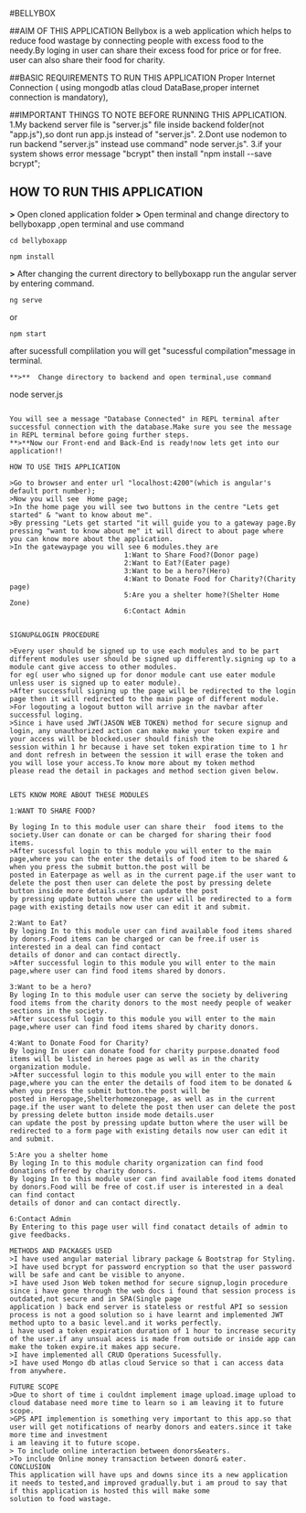 #BELLYBOX

##AIM OF THIS APPLICATION
Bellybox is a web application which helps to reduce food wastage by connecting people with excess food to the needy.By loging in user can share their excess food for price or for free.
user can also share their food for charity.

##BASIC REQUIREMENTS TO RUN THIS APPLICATION
Proper Internet Connection ( using mongodb atlas cloud DataBase,proper internet connection is mandatory),

##IMPORTANT THINGS TO NOTE BEFORE RUNNING THIS APPLICATION.
1.My backend server file is "server.js" file inside backend folder(not "app.js"),so dont run app.js instead of "server.js".
2.Dont use nodemon to run backend "server.js" instead use command" node server.js".
3.if your system shows  error message "bcrypt" then install "npm install --save bcrypt";

## HOW TO RUN THIS APPLICATION

**>** Open cloned application folder 
**>** Open terminal  and change directory to bellyboxapp ,open terminal and use command
```
cd bellyboxapp
```
```
npm install
```

**>** After changing the current directory to bellyboxapp run the angular server by entering command.
``` 
ng serve
```
or 
``` 
npm start
``` 
after sucessfull complilation you will get "sucessful compilation"message in terminal.
```
**>**  Change directory to backend and open terminal,use command
```
node server.js
```

You will see a message "Database Connected" in REPL terminal after successful connection with the database.Make sure you see the message in REPL terminal before going further steps.
**>**Now our Front-end and Back-End is ready!now lets get into our application!!

HOW TO USE THIS APPLICATION

>Go to browser and enter url "localhost:4200"(which is angular's default port number);
>Now you will see  Home page;
>In the home page you will see two buttons in the centre "Lets get started" & "want to know about me".
>By pressing "Lets get started "it will guide you to a gateway page.By pressing "want to know about me" it will direct to about page where you can know more about the application.
>In the gatewaypage you will see 6 modules.they are
							1:Want to Share Food?(Donor page)
							2:Want to Eat?(Eater page)
							3:Want to be a hero?(Hero)
							4:Want to Donate Food for Charity?(Charity page)
							5:Are you a shelter home?(Shelter Home Zone)
							6:Contact Admin	


SIGNUP&LOGIN PROCEDURE

>Every user should be signed up to use each modules and to be part different modules user should be signed up differently.signing up to a module cant give access to other modules.
for eg( user who signed up for donor module cant use eater module unless user is signed up to eater module).
>After successfull signing up the page will be redirected to the login page then it will redirected to the main page of different module.  
>For logouting a logout button will arrive in the navbar after successful loging.
>Since i have used JWT(JASON WEB TOKEN) method for secure signup and login, any unauthorized action can make make your token expire and your access will be blocked.user should finish the
session within 1 hr because i have set token expiration time to 1 hr and dont refresh in between the session it will erase the token and you will lose your access.To know more about my token method
please read the detail in packages and method section given below.


LETS KNOW MORE ABOUT THESE MODULES

1:WANT TO SHARE FOOD?

By loging In to this module user can share their  food items to the society.User can donate or can be charged for sharing their food items.
>After sucessful login to this module you will enter to the main page,where you can the enter the details of food item to be shared & when you press the submit button.the post will be
posted in Eaterpage as well as in the current page.if the user want to delete the post then user can delete the post by pressing delete button inside more details.user can update the post 
by pressing update button where the user will be redirected to a form page with existing details now user can edit it and submit.

2:Want to Eat?
By loging In to this module user can find available food items shared by donors.Food items can be charged or can be free.if user is interested in a deal can find contact 
details of donor and can contact directly.
>After successful login to this module you will enter to the main page,where user can find food items shared by donors.

3:Want to be a hero?
By loging In to this module user can serve the society by delivering food items from the charity donors to the most needy people of weaker sections in the society.
>After successful login to this module you will enter to the main page,where user can find food items shared by charity donors.

4:Want to Donate Food for Charity?
By loging In user can donate food for charity purpose.donated food items will be listed in heroes page as well as in the charity organization module.
>After successful login to this module you will enter to the main page,where you can the enter the details of food item to be donated & when you press the submit button.the post will be
posted in Heropage,Shelterhomezonepage, as well as in the current page.if the user want to delete the post then user can delete the post by pressing delete button inside mode details.user
can update the post by pressing update button where the user will be redirected to a form page with existing details now user can edit it and submit.

5:Are you a shelter home
By loging In to this module charity organization can find food donations offered by charity donors.
By loging In to this module user can find available food items donated by donors.Food will be free of cost.if user is interested in a deal can find contact 
details of donor and can contact directly.

6:Contact Admin
By Entering to this page user will find conatact details of admin to give feedbacks.

METHODS AND PACKAGES USED
>I have used angular material library package & Bootstrap for Styling.
>I have used bcrypt for password encryption so that the user password will be safe and cant be visible to anyone.
>I have used Json Web token method for secure signup,login procedure since i have gone through the web docs i found that session process is outdated,not secure and in SPA(Single page
application ) back end server is stateless or restful API so session process is not a good solution so i have learnt and implemented JWT method upto to a basic level.and it works perfectly.
i have used a token expiration duration of 1 hour to increase security of the user.if any unsual acess is made from outside or inside app can make the token expire.it makes app secure. 
>I have implemented all CRUD Operations Sucessfully.
>I have used Mongo db atlas cloud Service so that i can access data from anywhere.

FUTURE SCOPE
>Due to short of time i couldnt implement image upload.image upload to cloud database need more time to learn so i am leaving it to future scope.
>GPS API implemention is something very important to this app.so that user will get notifications of nearby donors and eaters.since it take more time and investment 
i am leaving it to future scope.
> To include online interaction between donors&eaters.
>To include Online money transaction between donor& eater.
CONCLUSION
This application will have ups and downs since its a new application it needs to tested,and improved gradually.but i am proud to say that if this application is hosted this will make some
solution to food wastage. 




 
